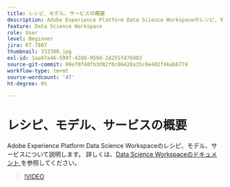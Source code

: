 ```yaml
---
title: レシピ、モデル、サービスの概要
description: Adobe Experience Platform Data Science Workspaceのレシピ、モデル、サービスについて説明します。
feature: Data Science Workspace
role: User
level: Beginner
jira: KT-7807
thumbnail: 333380.jpg
exl-id: 1aa07a46-5997-4288-959d-2d255fd76983
source-git-commit: 00ef0f40fb3d82f0c06428a35c0e402f46ab6774
workflow-type: tm+mt
source-wordcount: '47'
ht-degree: 0%

---
```


# レシピ、モデル、サービスの概要

Adobe Experience Platform Data Science Workspaceのレシピ、モデル、サービスについて説明します。 詳しくは、[Data Science Workspaceのドキュメント ](https://experienceleague.adobe.com/docs/experience-platform/data-science-workspace/home.html) を参照してください。

>[!VIDEO](https://video.tv.adobe.com/v/333380?learn=on)

